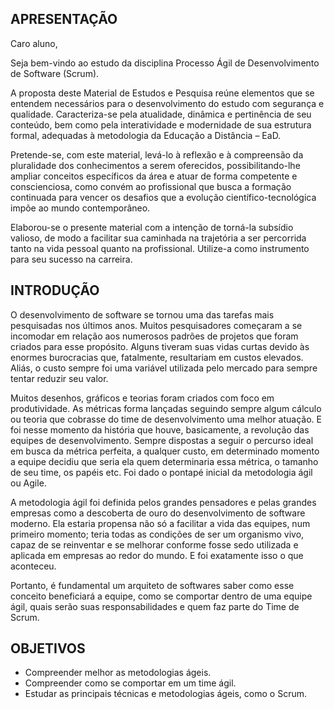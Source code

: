 
## APRESENTAÇÃO
Caro aluno,

Seja bem-vindo ao estudo da disciplina Processo Ágil de Desenvolvimento de Software (Scrum).

A proposta deste Material de Estudos e Pesquisa reúne elementos que se entendem necessários para o desenvolvimento do estudo com segurança e qualidade. Caracteriza-se pela atualidade, dinâmica e pertinência de seu conteúdo, bem como pela interatividade e modernidade de sua estrutura formal, adequadas à metodologia da Educação a Distância – EaD.

Pretende-se, com este material, levá-lo à reflexão e à compreensão da pluralidade dos conhecimentos a serem oferecidos, possibilitando-lhe ampliar conceitos específicos da área e atuar de forma competente e conscienciosa, como convém ao profissional que busca a formação continuada para vencer os desafios que a evolução científico-tecnológica impõe ao mundo contemporâneo.

Elaborou-se o presente material com a intenção de torná-la subsídio valioso, de modo a facilitar sua caminhada na trajetória a ser percorrida tanto na vida pessoal quanto na profissional. Utilize-a como instrumento para seu sucesso na carreira.


## INTRODUÇÃO

O desenvolvimento de software se tornou uma das tarefas mais pesquisadas nos últimos anos. Muitos pesquisadores começaram a se incomodar em relação aos numerosos padrões de projetos que foram criados para esse propósito. Alguns tiveram suas vidas curtas devido às enormes burocracias que, fatalmente, resultariam em custos elevados. Aliás, o custo sempre foi uma variável utilizada pelo mercado para sempre tentar reduzir seu valor.

Muitos desenhos, gráficos e teorias foram criados com foco em produtividade. As métricas forma lançadas seguindo sempre algum cálculo ou teoria que cobrasse do time de desenvolvimento uma melhor atuação. E foi nesse momento da história que houve, basicamente, a revolução das equipes de desenvolvimento. Sempre dispostas a seguir o percurso ideal em busca da métrica perfeita, a qualquer custo, em determinado momento a equipe decidiu que seria ela quem determinaria essa métrica, o tamanho de seu time, os papéis etc. Foi dado o pontapé inicial da metodologia ágil ou Agile.

A metodologia ágil foi definida pelos grandes pensadores e pelas grandes empresas como a descoberta de ouro do desenvolvimento de software moderno. Ela estaria propensa não só a facilitar a vida das equipes, num primeiro momento; teria todas as condições de ser um organismo vivo, capaz de se reinventar e se melhorar conforme fosse sedo utilizada e aplicada em empresas ao redor do mundo. E foi exatamente isso o que aconteceu.

Portanto, é fundamental um arquiteto de softwares saber como esse conceito beneficiará a equipe, como se comportar dentro de uma equipe ágil, quais serão suas responsabilidades e quem faz parte do Time de Scrum.

## OBJETIVOS

- Compreender melhor as metodologias ágeis.
- Compreender como se comportar em um time ágil.
- Estudar as principais técnicas e metodologias ágeis, como o Scrum.

